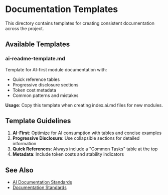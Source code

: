 # Documentation Templates

This directory contains templates for creating consistent documentation across the project.

## Available Templates

### ai-readme-template.md

Template for AI-first module documentation with:

- Quick reference tables
- Progressive disclosure sections
- Token cost metadata
- Common patterns and mistakes

**Usage**: Copy this template when creating index.ai.md files for new modules.

## Template Guidelines

1. **AI-First**: Optimize for AI consumption with tables and concise examples
2. **Progressive Disclosure**: Use collapsible sections for detailed information
3. **Quick References**: Always include a "Common Tasks" table at the top
4. **Metadata**: Include token costs and stability indicators

## See Also

- [AI Documentation Standards](../ai-documentation.md)
- [Documentation Standards](../documentation.md)
